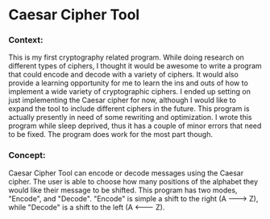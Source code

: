 # Caesar Cipher Tool

### Context:
This is my first cryptography related program. While doing research on different types of ciphers, I thought it would be awesome to write a program that could encode and decode with a variety of ciphers. It would also provide a learning opportunity for me to learn the ins and outs of how to implement a wide variety of cryptographic ciphers. I ended up setting on just implementing the Caesar cipher for now, although I would like to expand the tool to include different ciphers in the future. This program is actually presently in need of some rewriting and optimization. I wrote this program while sleep deprived, thus it has a couple of minor errors that need to be fixed. The program does work for the most part though.

### Concept:
Caesar Cipher Tool can encode or decode messages using the Caesar cipher. The user is able to choose how many positions of the alphabet they would like their message to be shifted. This program has two modes, "Encode", and "Decode". "Encode" is simple a shift to the right (A ---> Z), while "Decode" is a shift to the left (A <--- Z).
